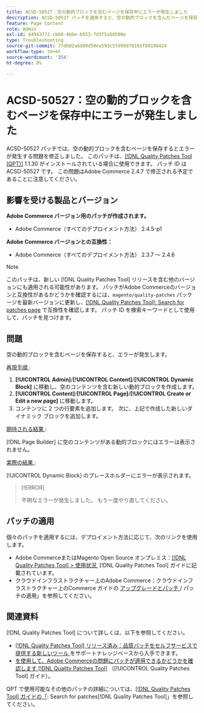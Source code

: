 ```yaml
---
title: ACSD-50527：空の動的ブロックを含むページを保存中にエラーが発生しました
description: ACSD-50527 パッチを適用すると、空の動的ブロックを含んだページを保存する際にエラーが発生するAdobe Commerceの問題を修正できます。
feature: Page Content
role: Admin
exl-id: d4943772-cbb8-4b6e-b553-7d3f5a50500e
type: Troubleshooting
source-git-commit: 7fdb02a6d89d50ea593c5fd99d78101f89198424
workflow-type: tm+mt
source-wordcount: '354'
ht-degree: 0%

---
```


# ACSD-50527：空の動的ブロックを含むページを保存中にエラーが発生しました

ACSD-50527 パッチでは、空の動的ブロックを含むページを保存するとエラーが発生する問題を修正しました。 このパッチは、[[!DNL Quality Patches Tool (QPT)]](https://experienceleague.adobe.com/ja/docs/commerce-operations/tools/quality-patches-tool/quality-patches-tool-to-self-serve-quality-patches) 1.1.30 がインストールされている場合に使用できます。 パッチ ID は ACSD-50527 です。 この問題はAdobe Commerce 2.4.7 で修正される予定であることに注意してください。

## 影響を受ける製品とバージョン

**Adobe Commerce バージョン用のパッチが作成されます。**

* Adobe Commerce（すべてのデプロイメント方法） 2.4.5-p1

**Adobe Commerce バージョンとの互換性：**

* Adobe Commerce（すべてのデプロイメント方法） 2.3.7 ～ 2.4.6

>[!NOTE]
>
>このパッチは、新しい [!DNL Quality Patches Tool] リリースを含む他のバージョンにも適用される可能性があります。 パッチがAdobe Commerceのバージョンと互換性があるかどうかを確認するには、`magento/quality-patches` パッケージを最新バージョンに更新し、[[!DNL Quality Patches Tool]: Search for patches page](https://experienceleague.adobe.com/tools/commerce-quality-patches/index.html?lang=ja) で互換性を確認します。 パッチ ID を検索キーワードとして使用して、パッチを見つけます。

## 問題

空の動的ブロックを含むページを保存すると、エラーが発生します。

<u> 再現手順 </u>:

1. **[!UICONTROL Admin]**/**[!UICONTROL Content]**/**[!UICONTROL Dynamic Block]** に移動し、空のコンテンツを含む新しい動的ブロックを作成します。
1. **[!UICONTROL Content]**/**[!UICONTROL Page]**/**[!UICONTROL Create or Edit a new page]** に移動します。
1. コンテンツに 2 つの行要素を追加します。 次に、上記で作成した新しいダイナミック ブロックを追加します。

<u> 期待される結果 </u>:

[!DNL Page Builder] に空のコンテンツがある動的ブロックにはエラーは表示されません。

<u> 実際の結果 </u>:

[!UICONTROL Dynamic Block] のプレースホルダーにエラーが表示されます。

>[!ERROR]
>
>不明なエラーが発生しました。 もう一度やり直してください。

## パッチの適用

個々のパッチを適用するには、デプロイメント方法に応じて、次のリンクを使用します。

* Adobe CommerceまたはMagento Open Source オンプレミス：[[!DNL Quality Patches Tool] > 使用状況 &#x200B;](/help/tools/quality-patches-tool/usage.md) [!DNL Quality Patches Tool] ガイドに記載されています。
* クラウドインフラストラクチャー上のAdobe Commerce：クラウドインフラストラクチャー上のCommerce ガイドの [&#x200B; アップグレードとパッチ &#x200B;](https://experienceleague.adobe.com/docs/commerce-cloud-service/user-guide/develop/upgrade/apply-patches.html?lang=ja)/ パッチの適用」を参照してください。

## 関連資料

[!DNL Quality Patches Tool] について詳しくは、以下を参照してください。

* [[!DNL Quality Patches Tool]  リリース済み：品質パッチをセルフサービスで提供する新しいツール &#x200B;](https://experienceleague.adobe.com/ja/docs/commerce-operations/tools/quality-patches-tool/quality-patches-tool-to-self-serve-quality-patches) をサポートナレッジベースから入手できます。
* [&#x200B; を使用して、Adobe Commerceの問題にパッチが適用できるかどうかを確認します  [!DNL Quality Patches Tool]](/help/tools/quality-patches-tool/patches-available-in-qpt/check-patch-for-magento-issue-with-magento-quality-patches.md) （[!UICONTROL Quality Patches Tool] ガイド）。


QPT で使用可能なその他のパッチの詳細については、[[!DNL Quality Patches Tool] ガイドの「](https://experienceleague.adobe.com/tools/commerce-quality-patches/index.html?lang=ja): Search for patches[!DNL Quality Patches Tool]」を参照してください。
